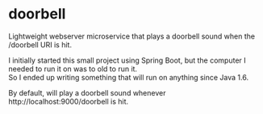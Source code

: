 # doorbell
Lightweight webserver microservice that plays a doorbell sound when the /doorbell URI is hit.

I initially started this small project using Spring Boot, but the computer I needed to run it on was to old to run it.  
So I ended up writing something that will run on anything since Java 1.6.

By default, will play a doorbell sound whenever http://localhost:9000/doorbell is hit.  
